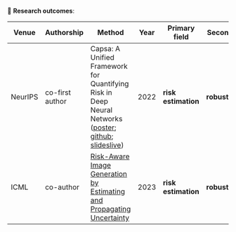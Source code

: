 <!-- ## Hi there 👋 -->

<!-- credit to: https://github.com/yzhao062/yzhao062 -->
🔭 **Research outcomes**:

| **Venue**  	| **Authorship** 	        | **Method**    	| **Year** 	| **Primary field**               | **Secondary**              	  |
|------------	|--------------------	|---------------	|----------	|--------------------------------	|------------------------------	|
| NeurIPS     | co-first author    	| Capsa: A Unified Framework for Quantifying Risk in Deep Neural Networks ([poster](https://neurips.cc/media/PosterPDFs/NeurIPS%202022/60370.png?t=1669871416.526991); [github](https://github.com/themis-ai/capsa); [slideslive](https://slideslive.com/38994172/capsa-a-unified-framework-for-quantifying-risk-in-deep-neural-networks?ref=speaker-17456))       	| 2022     	| **risk estimation**           	| **robustness**          	    |
| ICML     | co-author    	| [Risk-Aware Image Generation by Estimating and Propagating Uncertainty](https://openreview.net/forum?id=zzboa1TtNI)       	| 2023     	| **risk estimation**           	| **robustness**          	    |


<!-- 🚀 **Implemented from scratch**:

- SPAGNN: Spatially-Aware Graph Neural Networks for Relational Behavior Forecasting, Casas et al., 2019
- Show, Attend and Tell, Xu et al., 2015
- Attention Is All You Need, Vaswani et al., 2017
- GAT, Veličković et al., 2017
- Faster R-CNN, Ren et al., 2015
- Complex-YOLO, Simon et al., 2018
- YOLO v3, Redmon et al., 2018
- YOLO v2, Redmon et al., 2016
- YOLO v1, Redmon et al., 2015
- DenseCap, Johnson et al., 2015
- Deep Residual Learning for Image Recognition, Kaiming He., 2015
- Pix2pix, Isola et al., 2016
- GANs, Goodfellow et al., 2014
- Alex Net, Krizhevsky et al., 2012
- Unet, Ronneberger et al., 2015
- LSTM, Hochreiter et al., 1997
- GRU, Kyunghyun et al., 2014
- RNN, Elman 1990

Among other things :) -->

<!--
**IaroslavElistratov/IaroslavElistratov** is a ✨ _special_ ✨ repository because its `README.md` (this file) appears on your GitHub profile.

Here are some ideas to get you started:

- 🔭 I’m currently working on ...
- 🌱 I’m currently learning ...
- 👯 I’m looking to collaborate on ...
- 🤔 I’m looking for help with ...
- 💬 Ask me about ...
- 📫 How to reach me: ...
- 😄 Pronouns: ... 
- ⚡ Fun fact: ...
-->
